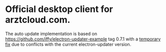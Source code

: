 # Official desktop client for arztcloud.com.

The auto update implementation is based on https://github.com/iffy/electron-updater-example tag 0.7.1
with a [temporary fix](https://github.com/electron-userland/electron-builder/issues/3367#issuecomment-429696868) due to conflicts with the current electron-updater version.
